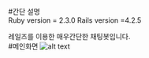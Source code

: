 #간단 설명
<br>
Ruby version = 2.3.0 
Rails version =4.2.5
<br>

레일즈를 이용한 매우간단한 채팅봇입니다.
<br>
#메인화면 
![alt text](relative/path/images/main.png?raw=true "Main")
